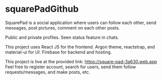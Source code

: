 # squarePadGithub

SquarePad is a social application where users can follow each other, send messages, post pictures, comment on each other posts.

Public and private profiles.
Seen status feature in chats.

This project uses React JS for the frontend. Argon theme, reactstrap, and material-ui for UI. Firebase for backend and hosting.


This project is live at the provided link: https://square-pad-3a630.web.app
Feel free to register account, search for users, send them follow requests/messages, and make posts, etc.
